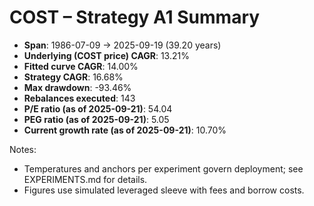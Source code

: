 # COST – Strategy A1 Summary

- **Span**: 1986-07-09 → 2025-09-19 (39.20 years)
- **Underlying (COST price) CAGR**: 13.21%
- **Fitted curve CAGR**: 14.00%
- **Strategy CAGR**: 16.68%
- **Max drawdown**: -93.46%
- **Rebalances executed**: 143
- **P/E ratio (as of 2025-09-21)**: 54.04
- **PEG ratio (as of 2025-09-21)**: 5.05
- **Current growth rate (as of 2025-09-21)**: 10.70%

Notes:

- Temperatures and anchors per experiment govern deployment; see EXPERIMENTS.md for details.
- Figures use simulated leveraged sleeve with fees and borrow costs.

